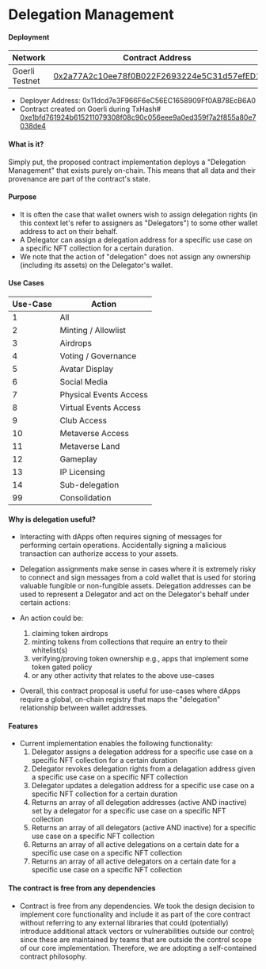 # Delegation Management


#### Deployment
Network  | Contract Address
------------- | -------------
Goerli Testnet  | [0x2a77A2c10ee78f0B022F2693224e5C31d57efED1](https://goerli.etherscan.io/address/0x2a77a2c10ee78f0b022f2693224e5c31d57efed1)

- Deployer Address: 0x11dcd7e3F966F6eC56EC1658909Ff0AB78EcB6A0
- Contract created on Goerli during TxHash# [0xe1bfd761924b615211079308f08c90c056eee9a0ed359f7a2f855a80e7038de4](https://goerli.etherscan.io/tx/0xe1bfd761924b615211079308f08c90c056eee9a0ed359f7a2f855a80e7038de4)

#### What is it?
Simply put, the proposed contract implementation deploys a "Delegation Management" that exists purely on-chain. This means that all data and their provenance are part of the contract's state.

#### Purpose

- It is often the case that wallet owners wish to assign delegation rights (in this context let's refer to assigners as "Delegators") to some other wallet address to act on their behalf. 
- A Delegator can assign a delegation address for a specific use case on a specific NFT collection for a certain duration.
- We note that the action of "delegation" does not assign any ownership (including its assets) on the Delegator's wallet. 

#### Use Cases

Use-Case  | Action
------------- | -------------
1  | All
2  | Minting / Allowlist
3 | Airdrops
4 | Voting / Governance
5 | Avatar Display
6 | Social Media
7 | Physical Events Access
8 | Virtual Events Access
9 | Club Access
10 | Metaverse Access
11 | Metaverse Land
12 | Gameplay
13 | IP Licensing
14 | Sub-delegation
99 | Consolidation

#### Why is delegation useful?

- Interacting with dApps often requires signing of messages for performing certain operations. Accidentally signing a malicious transaction can authorize access to your assets.
- Delegation assignments make sense in cases where it is extremely risky to connect and sign messages from a cold wallet that is used for storing valuable fungible or non-fungible assets. Delegation addresses can be used to represent a Delegator and act on the Delegator's behalf under certain actions:

- An action could be:
    1. claiming token airdrops
    2. minting tokens from collections that require an entry to their whitelist(s)
    3. verifying/proving token ownership e.g., apps that implement some token gated policy
    4. or any other activity that relates to the above use-cases
&nbsp;
- Overall, this contract proposal is useful for use-cases where dApps require a global, on-chain registry that maps the "delegation" relationship between wallet addresses. 
	
#### Features

- Current implementation enables the following functionality:
    1. Delegator assigns a delegation address for a specific use case on a specific NFT collection for a certain duration
	2. Delegator revokes delegation rights from a delagation address given a specific use case on a specific NFT collection
	3. Delegator updates a delegation address for a specific use case on a specific NFT collection for a certain duration
	4. Returns an array of all delegation addresses (active AND inactive) set by a delegator for a specific use case on a specific NFT collection
	5. Returns an array of all delegators (active AND inactive) for a specific use case on a specific NFT collection
	6. Returns an array of all active delegations on a certain date for a specific use case on a specific NFT collection
	7. Returns an array of all active delegators on a certain date for a specific use case on a specific NFT collection

#### The contract is free from any dependencies

- Contract is free from any dependencies. We took the design decision to implement core functionality and include it as part of the core contract without referring to any external libraries that could (potentially) introduce additional attack vectors or vulnerabilities outside our control; since these are maintained by teams that are outside the control scope of our core implementation. Therefore, we are adopting a self-contained contract philosophy.
